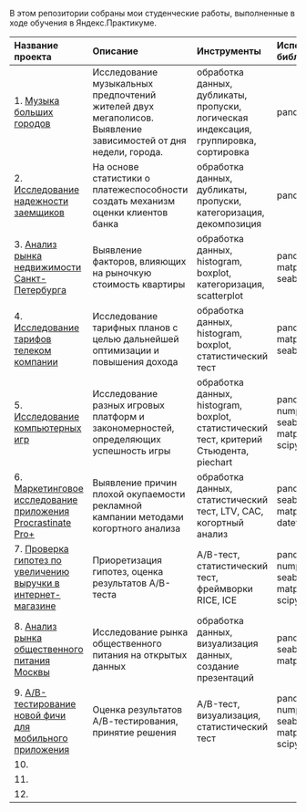 В этом репозитории собраны мои студенческие работы, выполненные в ходе обучения в Яндекс.Практикуме.

| Название проекта  | Описание  | Инструменты| Используемые библиотеки |
|:------------- |:---------------| :-------------| :-------------|
| 1. [Музыка больших городов](https://github.com/ekaterina-singa/Practicum_projects/tree/main/music) | Исследование музыкальных предпочтений жителей двух мегаполисов. Выявление зависимостей от дня недели, города. |     обработка данных, дубликаты, пропуски, логическая индексация, группировка, сортировка | pandas |
| 2. [Исследование надежности заемщиков](https://github.com/ekaterina-singa/Practicum_projects/tree/main/credit_value)     |   На основе статистики о платежеспособности создать механизм оценки клиентов банка   |        обработка данных, дубликаты, пропуски, категоризация, декомпозиция  | pandas, math |
| 3. [Анализ рынка недвижимости Санкт-Петербурга](https://github.com/ekaterina-singa/Practicum_projects/blob/main/real_estate/README.md) | Выявление факторов, влияющих на рыночкую стоимость квартиры  |обработка данных, histogram, boxplot, категоризация, scatterplot        |  pandas, matplotleab, seaborn
| 4. [Исследование тарифов телеком компании](https://github.com/ekaterina-singa/Practicum_projects/tree/main/telecom) | Исследование тарифных планов с целью дальнейшей оптимизации и повышения дохода        |       обработка данных, histogram, boxplot, статистический тест |   pandas, numpy, matplotleab, seaborn, scipy |
| 5. [Исследование компьютерных игр](https://github.com/ekaterina-singa/Practicum_projects/tree/main/games) | Исследование разных игровых платформ и закономерностей, определяющих успешность игры        |   обработка данных, histogram, boxplot, статистический тест, критерий Стьюдента, piechart | pandas, math, numpy, seaborn, matplotlib, scipy |
| 6. [Маркетинговое исследование приложения Procrastinate Pro+](https://github.com/ekaterina-singa/Practicum_projects/tree/main/unit_economics ) |  Выявление причин плохой окупаемости рекламной кампании методами когортного анализа |    обработка данных, статистический тест, LTV, CAC, когортный анализ     |    pandas, numpy, seaborn, matplotlib, datetime    |
| 7. [Проверка гипотез по увеличению выручки в интернет-магазине](https://github.com/ekaterina-singa/Practicum_projects/tree/main/test_hypotesis) |    Приоретизация гипотез, оценка результатов  А/В-теста    | A/B-тест, статистический тест, фреймворки RICE, ICE |       pandas, math, numpy, seaborn, matplotlib, scipy |
| 8. [Анализ рынка общественного питания Москвы](https://github.com/ekaterina-singa/Practicum_projects/tree/main/moscow_rest) |     Исследование рынка общественного питания на открытых данных    | обработка данных, визуализация данных, создание презентаций | pandas, numpy, seaborn, matplotlib |
| 9. [А/В-тестирование новой фичи для мобильного приложения](https://github.com/ekaterina-singa/Practicum_projects/tree/main/ab_test) |    Оценка результатов А/В-тестирования, принятие решения     |      A/B-тест, визуализация, статистический тест | pandas, math, numpy, seaborn, matplotlib, scipy |
| 10. []() |        |        |       |
| 11. []() |         |      |     |
| 12. []() |         |       |      |
